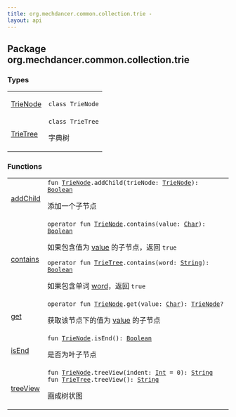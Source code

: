 ```yaml
---
title: org.mechdancer.common.collection.trie - 
layout: api
---
```




## Package org.mechdancer.common.collection.trie

### Types

<table class="api-docs-table">
<tbody>
<tr>
<td markdown="1">

<a href="-trie-node/index.html">TrieNode</a>


</td>
<td markdown="1">
<div class="signature"><code><span class="keyword">class </span><span class="identifier">TrieNode</span></code></div>

</td>
</tr>
<tr>
<td markdown="1">

<a href="-trie-tree/index.html">TrieTree</a>


</td>
<td markdown="1">
<div class="signature"><code><span class="keyword">class </span><span class="identifier">TrieTree</span></code></div>

字典树


</td>
</tr>
</tbody>
</table>

### Functions

<table class="api-docs-table">
<tbody>
<tr>
<td markdown="1">

<a href="add-child.html">addChild</a>


</td>
<td markdown="1">
<div class="signature"><code><span class="keyword">fun </span><a href="-trie-node/index.html"><span class="identifier">TrieNode</span></a><span class="symbol">.</span><span class="identifier">addChild</span><span class="symbol">(</span><span class="parameterName" id="org.mechdancer.common.collection.trie$addChild(org.mechdancer.common.collection.trie.TrieNode, org.mechdancer.common.collection.trie.TrieNode)/trieNode">trieNode</span><span class="symbol">:</span>&nbsp;<a href="-trie-node/index.html"><span class="identifier">TrieNode</span></a><span class="symbol">)</span><span class="symbol">: </span><a href="https://kotlinlang.org/api/latest/jvm/stdlib/kotlin/-boolean/index.html"><span class="identifier">Boolean</span></a></code></div>

添加一个子节点


</td>
</tr>
<tr>
<td markdown="1">

<a href="contains.html">contains</a>


</td>
<td markdown="1">
<div class="signature"><code><span class="keyword">operator</span> <span class="keyword">fun </span><a href="-trie-node/index.html"><span class="identifier">TrieNode</span></a><span class="symbol">.</span><span class="identifier">contains</span><span class="symbol">(</span><span class="parameterName" id="org.mechdancer.common.collection.trie$contains(org.mechdancer.common.collection.trie.TrieNode, kotlin.Char)/value">value</span><span class="symbol">:</span>&nbsp;<a href="https://kotlinlang.org/api/latest/jvm/stdlib/kotlin/-char/index.html"><span class="identifier">Char</span></a><span class="symbol">)</span><span class="symbol">: </span><a href="https://kotlinlang.org/api/latest/jvm/stdlib/kotlin/-boolean/index.html"><span class="identifier">Boolean</span></a></code></div>

如果包含值为 <a href="contains.html#org.mechdancer.common.collection.trie$contains(org.mechdancer.common.collection.trie.TrieNode, kotlin.Char)/value">value</a> 的子节点，返回 <code>true</code>

<div class="signature"><code><span class="keyword">operator</span> <span class="keyword">fun </span><a href="-trie-tree/index.html"><span class="identifier">TrieTree</span></a><span class="symbol">.</span><span class="identifier">contains</span><span class="symbol">(</span><span class="parameterName" id="org.mechdancer.common.collection.trie$contains(org.mechdancer.common.collection.trie.TrieTree, kotlin.String)/word">word</span><span class="symbol">:</span>&nbsp;<a href="https://kotlinlang.org/api/latest/jvm/stdlib/kotlin/-string/index.html"><span class="identifier">String</span></a><span class="symbol">)</span><span class="symbol">: </span><a href="https://kotlinlang.org/api/latest/jvm/stdlib/kotlin/-boolean/index.html"><span class="identifier">Boolean</span></a></code></div>

如果包含单词 <a href="contains.html#org.mechdancer.common.collection.trie$contains(org.mechdancer.common.collection.trie.TrieTree, kotlin.String)/word">word</a>，返回 <code>true</code>


</td>
</tr>
<tr>
<td markdown="1">

<a href="get.html">get</a>


</td>
<td markdown="1">
<div class="signature"><code><span class="keyword">operator</span> <span class="keyword">fun </span><a href="-trie-node/index.html"><span class="identifier">TrieNode</span></a><span class="symbol">.</span><span class="identifier">get</span><span class="symbol">(</span><span class="parameterName" id="org.mechdancer.common.collection.trie$get(org.mechdancer.common.collection.trie.TrieNode, kotlin.Char)/value">value</span><span class="symbol">:</span>&nbsp;<a href="https://kotlinlang.org/api/latest/jvm/stdlib/kotlin/-char/index.html"><span class="identifier">Char</span></a><span class="symbol">)</span><span class="symbol">: </span><a href="-trie-node/index.html"><span class="identifier">TrieNode</span></a><span class="symbol">?</span></code></div>

获取该节点下的值为 <a href="get.html#org.mechdancer.common.collection.trie$get(org.mechdancer.common.collection.trie.TrieNode, kotlin.Char)/value">value</a> 的子节点


</td>
</tr>
<tr>
<td markdown="1">

<a href="is-end.html">isEnd</a>


</td>
<td markdown="1">
<div class="signature"><code><span class="keyword">fun </span><a href="-trie-node/index.html"><span class="identifier">TrieNode</span></a><span class="symbol">.</span><span class="identifier">isEnd</span><span class="symbol">(</span><span class="symbol">)</span><span class="symbol">: </span><a href="https://kotlinlang.org/api/latest/jvm/stdlib/kotlin/-boolean/index.html"><span class="identifier">Boolean</span></a></code></div>

是否为叶子节点


</td>
</tr>
<tr>
<td markdown="1">

<a href="tree-view.html">treeView</a>


</td>
<td markdown="1">
<div class="signature"><code><span class="keyword">fun </span><a href="-trie-node/index.html"><span class="identifier">TrieNode</span></a><span class="symbol">.</span><span class="identifier">treeView</span><span class="symbol">(</span><span class="parameterName" id="org.mechdancer.common.collection.trie$treeView(org.mechdancer.common.collection.trie.TrieNode, kotlin.Int)/indent">indent</span><span class="symbol">:</span>&nbsp;<a href="https://kotlinlang.org/api/latest/jvm/stdlib/kotlin/-int/index.html"><span class="identifier">Int</span></a>&nbsp;<span class="symbol">=</span>&nbsp;0<span class="symbol">)</span><span class="symbol">: </span><a href="https://kotlinlang.org/api/latest/jvm/stdlib/kotlin/-string/index.html"><span class="identifier">String</span></a></code></div>

<div class="signature"><code><span class="keyword">fun </span><a href="-trie-tree/index.html"><span class="identifier">TrieTree</span></a><span class="symbol">.</span><span class="identifier">treeView</span><span class="symbol">(</span><span class="symbol">)</span><span class="symbol">: </span><a href="https://kotlinlang.org/api/latest/jvm/stdlib/kotlin/-string/index.html"><span class="identifier">String</span></a></code></div>

画成树状图


</td>
</tr>
</tbody>
</table>

